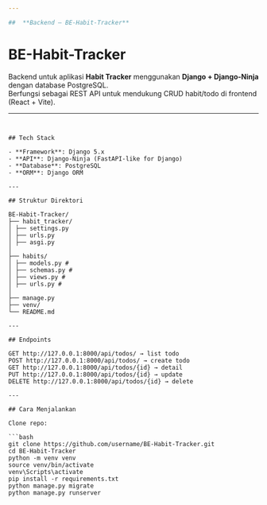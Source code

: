 ```yaml
---

##  **Backend – BE-Habit-Tracker**

```
# BE-Habit-Tracker

Backend untuk aplikasi **Habit Tracker** menggunakan **Django + Django-Ninja** dengan database PostgreSQL.  
Berfungsi sebagai REST API untuk mendukung CRUD habit/todo di frontend (React + Vite).

---
```


## Tech Stack

- **Framework**: Django 5.x
- **API**: Django-Ninja (FastAPI-like for Django)
- **Database**: PostgreSQL
- **ORM**: Django ORM

---

## Struktur Direktori

BE-Habit-Tracker/
├── habit_tracker/
│ ├── settings.py
│ ├── urls.py
│ ├── asgi.py
│
├── habits/
│ ├── models.py #
│ ├── schemas.py #
│ ├── views.py #
│ ├── urls.py #
│
├── manage.py
├── venv/
└── README.md

---

## Endpoints

GET http://127.0.0.1:8000/api/todos/ → list todo
POST http://127.0.0.1:8000/api/todos/ → create todo
GET http://127.0.0.1:8000/api/todos/{id} → detail
PUT http://127.0.0.1:8000/api/todos/{id} → update
DELETE http://127.0.0.1:8000/api/todos/{id} → delete

---

## Cara Menjalankan

Clone repo:

```bash
git clone https://github.com/username/BE-Habit-Tracker.git
cd BE-Habit-Tracker
python -m venv venv
source venv/bin/activate
venv\Scripts\activate
pip install -r requirements.txt
python manage.py migrate
python manage.py runserver
```
